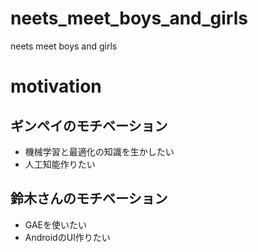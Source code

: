 neets_meet_boys_and_girls
=========================

neets meet boys and girls

# motivation
## ギンペイのモチベーション
- 機械学習と最適化の知識を生かしたい
- 人工知能作りたい  
  
## 鈴木さんのモチベーション
- GAEを使いたい
- AndroidのUI作りたい
